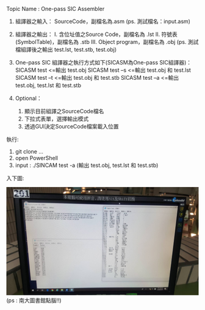 Topic Name : One-pass SIC Assembler

1. 組譯器之輸入： 
    SourceCode，副檔名為.asm 
    (ps. 測試檔名：input.asm) 

2. 組譯器之輸出： 
    I. 含位址值之Source Code，副檔名為 .lst 
    II. 符號表(SymbolTable)，副檔名為 .stb 
    III. Object program，副檔名為 .obj 
    (ps. 測試檔組譯後之輸出 test.lst, test.stb, test.obj) 

3. One-pass SIC 組譯器之執行方式如下(SICASM為One-pass SIC組譯器)： 
    SICASM test     <=輸出 test.obj 
    SICASM test –s  <=輸出 test.obj 和 test.lst 
    SICASM test –t  <=輸出 test.obj 和 test.stb 
    SICASM test –a  <=輸出 test.obj, test.lst 和 test.stb 
    
4. Optional： 
    1. 顯示目前組譯之SourceCode檔名 
    2. 下拉式表單，選擇輸出模式 
    3. 透過GUI決定SourceCode檔案載入位置 


執行:

1. git clone ...
2. open PowerShell
3. input : ./SINCAM test -a 
   (輸出 test.obj, test.lst 和 test.stb)

入下圖:

![alt text](output.jpg)
(ps : 南大圖書館點腦!!)